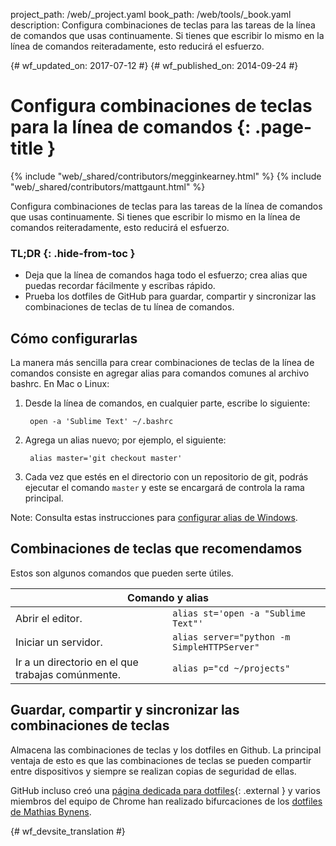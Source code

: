 project_path: /web/_project.yaml
book_path: /web/tools/_book.yaml
description: Configura combinaciones de teclas para las tareas de la línea de comandos que usas continuamente. Si tienes que escribir lo mismo en la línea de comandos reiteradamente, esto reducirá el esfuerzo.

{# wf_updated_on: 2017-07-12 #}
{# wf_published_on: 2014-09-24 #}

# Configura combinaciones de teclas para la línea de comandos {: .page-title }

{% include "web/_shared/contributors/megginkearney.html" %}
{% include "web/_shared/contributors/mattgaunt.html" %}

Configura combinaciones de teclas para las tareas de la línea de comandos que usas continuamente. Si tienes que escribir lo mismo en la línea de comandos reiteradamente, esto reducirá el esfuerzo.


### TL;DR {: .hide-from-toc }
- Deja que la línea de comandos haga todo el esfuerzo; crea alias que puedas recordar fácilmente y escribas rápido.
- Prueba los dotfiles de GitHub para guardar, compartir y sincronizar las combinaciones de teclas de tu línea de comandos.


## Cómo configurarlas

La manera más sencilla para crear combinaciones de teclas de la línea de comandos consiste en agregar alias para comandos
comunes al archivo bashrc. En Mac o Linux:

1. Desde la línea de comandos, en cualquier parte, escribe lo siguiente:

        open -a 'Sublime Text' ~/.bashrc

2. Agrega un alias nuevo; por ejemplo, el siguiente:

        alias master='git checkout master'

3. Cada vez que estés en el directorio con un repositorio de git, podrás ejecutar el comando
   `master` y este se encargará de controla la rama principal.

Note: Consulta estas instrucciones para [configurar alias de
Windows](https://msdn.microsoft.com/en-us/library/windows/desktop/ms682057(v=vs.85).aspx).

## Combinaciones de teclas que recomendamos

Estos son algunos comandos que pueden serte útiles.

<table class="responsive">
  <thead>
    <tr>
      <th colspan="2" data-th="Command">Comando y alias</th>
    </tr>
  </thead>
  <tbody>
    <tr>
      <td data-th="Command">Abrir el editor.</td>
      <td data-th="Alias"><code>alias st='open -a "Sublime Text"'</code></td>
    </tr>
    <tr>
      <td data-th="Command">Iniciar un servidor.</td>
      <td data-th="Alias"><code>alias server="python -m SimpleHTTPServer"</code></td>
    </tr>
    <tr>
      <td data-th="Command">Ir a un directorio en el que trabajas comúnmente.</td>
      <td data-th="Alias"><code>alias p="cd ~/projects"</code></td>
    </tr>
  </tbody>
</table>


## Guardar, compartir y sincronizar las combinaciones de teclas

Almacena las combinaciones de teclas y los dotfiles en Github. La principal ventaja de esto
es que las combinaciones de teclas se pueden compartir entre dispositivos y siempre se realizan copias de seguridad de ellas.

GitHub incluso creó una [página dedicada para dotfiles](https://dotfiles.github.io/){: .external }
y varios miembros del equipo de Chrome han realizado bifurcaciones de los
[dotfiles de Mathias Bynens](https://github.com/mathiasbynens/dotfiles).




{# wf_devsite_translation #}
